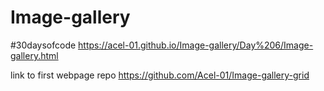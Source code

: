 # Image-gallery
#30daysofcode
https://acel-01.github.io/Image-gallery/Day%206/Image-gallery.html

link to first webpage repo https://github.com/Acel-01/Image-gallery-grid
